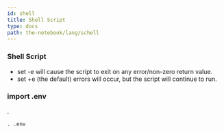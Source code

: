 ```yaml
---
id: shell
title: Shell Script
type: docs
path: the-notebook/lang/schell
---
```


### Shell Script

- set -e will cause the script to exit on any error/non-zero return value.
- set +e (the default) errors will occur, but the script will continue to run.

### import .env
. <file>
```
. .env
```